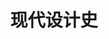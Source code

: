---
pageName: examination
title: 现代设计史
period: 2017年01月
courseID: "05424"
description: 本试卷分为两部分，满分100分，考试时间150分钟。<br />第一部分为选择题，1页至2页，共2页。应考者必须按试题顺序在 “答题卡” 上按要求填涂，答在试卷上无效。<br />第二部分为非选择题，3页至3页，共1页。应考者必须按试题顺序在 “答题卡” 上作答，答在试卷上无效。
sections:
  - title: 选择题（共15分）
    topics: 
      - title: 单项选择题（本大题共 15 小题，每小题 1 分，共 15 分）<br />在每小题列出的四个备选项中只有一个是符合题目要求的，请将其选出并将“答题卡”的相应代码涂黑。错涂、多涂或未涂均无分。
        questions: 
          - title: 《为真实世界的设计》的作者是
            type: radio
            options:
              - answer: 沙利文
                isTrue: false
              - answer: 赖特
                isTrue: false
              - answer: 巴巴纳克
                isTrue: true
              - answer: 柯布西耶
                isTrue: false
          - title: 为“工艺美术”运动奠延了风格特征的建筑是
            type: radio
            options:
              - answer: 布兰登堡城门
                isTrue: false
              - answer: 水晶宫
                isTrue: false
              - answer: 威斯特敏斯特宫
                isTrue: false
              - answer: 红屋
                isTrue: true
          - title: 准确的说，“新艺术”运动是
            type: radio
            options:
              - answer: 一种风格
                isTrue: false
              - answer: 同一种装饰
                isTrue: false
              - answer: 一场运动
                isTrue: true
              - answer: 同一种流派
                isTrue: false
          - title: “新艺术”运动中最具极端的代表人物是
            type: radio
            options:
              - answer: 萨默尔
                isTrue: false
              - answer: 高蒂
                isTrue: true
              - answer: 维尔德
                isTrue: false
              - answer: 马金托什
                isTrue: false
          - title: “中国剧院”的设计风格是
            type: radio
            options:
              - answer: 后现代风格
                isTrue: false
              - answer: 现代风格
                isTrue: false
              - answer: 国际风格
                isTrue: false
              - answer: 好莱坞风格
                isTrue: true
          - title: 包豪斯的创建人是
            type: radio
            options:
              - answer: 米斯
                isTrue: false
              - answer: 维尔德
                isTrue: false
              - answer: 格罗佩斯
                isTrue: true
              - answer: 穆特休斯
                isTrue: false
          - title: 曾经出现在美国最重要的杂志《时代》杂志的封面上的设计师是
            type: radio
            options:
              - answer: 沃尔特·提格
                isTrue: false
              - answer: 雷蒙·罗维
                isTrue: true
              - answer: 盖迪斯
                isTrue: false
              - answer: 德莱佛斯
                isTrue: false
          - title: 战后设计在新技术与材料上的重大转折是用什么材料取代金属？
            type: radio
            options:
              - answer: 合成板材
                isTrue: false
              - answer: 塑料
                isTrue: true
              - answer: 合成纤维
                isTrue: false
              - answer: 合成橡胶
                isTrue: false
          - title: 作为对国际主义建筑风格的回应，在平面设计上出现的风格是
            type: radio
            options:
              - answer: 德国国际主义风格
                isTrue: false
              - answer: 美国国际主义风格
                isTrue: false
              - answer: 瑞士国际主义风格
                isTrue: true
              - answer: 日本国际主义风格
                isTrue: false
          - title: 德国包豪斯发起的现代主义设计运动到美国之后转变成的风格是
            type: radio
            options:
              - answer: 国际主义风格
                isTrue: true
              - answer: 后现代主义风格
                isTrue: false
              - answer: 新古典主义风格
                isTrue: false
              - answer: 高科技风格
                isTrue: false
          - title: 二战后德国将科学和艺术的结合转向单纯的科学立场上来的设计学院是
            type: radio
            options:
              - answer: 包豪斯
                isTrue: false
              - answer: 魏玛设计学院
                isTrue: false
              - answer: 乌尔姆设计学院
                isTrue: true
              - answer: 迪索设计学院
                isTrue: false
          - title: 1972年美国普鲁蒂艾戈建筑群被政府炸毁，哪位后现代理论家将该事件看作现代主义设计的死亡，后现代主义设计的诞生？
            type: radio
            options:
              - answer: 詹克斯
                isTrue: true
              - answer: 格利夫斯
                isTrue: false
              - answer: 穆尔
                isTrue: false
              - answer: 温图利
                isTrue: false
          - title: 建筑设计师盖里和艾什曼的设计风恪是
            type: radio
            options:
              - answer: “高科技”风格
                isTrue: false
              - answer: 现代主义
                isTrue: false
              - answer: 解构主义
                isTrue: true
              - answer: “减少主义风格”
                isTrue: false
          - title: 出版了《人体度量》的设计师是
            type: radio
            options:
              - answer: 盖迪斯
                isTrue: false
              - answer: 德莱佛斯
                isTrue: true
              - answer: 沃尔特·提格
                isTrue: false
              - answer: 雷蒙·罗维
                isTrue: false
          - title: 机械美学的重要奠基人是
            type: radio
            options:
              - answer: 柯布西耶
                isTrue: true
              - answer: 格罗佩斯
                isTrue: false
              - answer: 米斯
                isTrue: false
              - answer: 赖特
                isTrue: false
  - title: 非选择题（共85分）
    topics: 
      - title: 填空题（本大题共 5 小题，每小题 2 分，共 10 分）<br />请在 “答题卡” 的试题序号后填上正确答案，错填、不填均无分。
        questions: 
          - title: 英国工艺美术运动的思想奠基人是________，最重要的设计家是________。
            type: text
            answer: 拉·斯金|莫里斯
          - title: “新艺术”运动直线派代表有苏格兰的设计集团________、奥地利________以及德国“青年风格”。
            type: text
            answer: 格拉斯哥四人|分离派
          - title: 具有粗野主义特点的现代主义设计大师________，在60年代设计了宗教建筑________，如同一 座表现主义的雕塑。
            type: text
            answer: 柯布西耶|朗香教堂
          - title: 二战前最重要的设计展览是1939年在________举办的世界博览会，这是美国________风格的一次最大最集中的展览。
            type: text
            answer: 纽约|流线型
          - title: 后现代主义设计家温图利非常注重理论研究，他出版了《________》和《________》，里面提出他的后现代主义原则。
            type: text
            answer: 建筑中的复杂性与矛盾性|从拉斯维加斯学习
      - title: 判断改错题（本大题共 5 小题，每小题 4 分，共 20 分）<br />判断下列各题划线处的正误，在 “答题卡” 的试题序号后，正确的划上 “√”，错误的划上 “X”，并改正错误。
        questions: 
          - title: 工业革命最早源于<u>美国</u>。
            type: yesOrNo
            isTrue: false
            answer: 英国
          - title: 法国的“新艺术”运动在平面设计上最具影响力的是<u>捷克青年设计家穆卡</u>。
            type: yesOrNo
            isTrue: true
            answer: 
          - title: 美国的“装饰艺术”运动集中在建筑设计和建筑相关的室内设计、家居设计、家居用品上。
            type: yesOrNo
            isTrue: true
            answer: 
          - title: 从意识形态上看，设计上的后现代主义是<u>现代主义、国际主义</u>设计的 一 种装饰性发展。
            type: yesOrNo
            isTrue: true
            answer: 
          - title: <u>美国</u>早期重要的工业设计大师有<u>罗维、提格、德莱弗斯、盖迪斯、米斯</u>等。
            type: yesOrNo
            isTrue: false
            answer: 没有米斯
      - title: 简答题（本大题共 4 小题，每小题7分，共 28 分）
        questions: 
          - title: 简述工艺美术运动风格特点。
            type: textarea
            answer: (1)强调手工艺，明确反对机械化生产；(2分）<br />(2)反对维多利亚风格和其他各种古典传统风格；(1分）<br />(3)提倡哥特式风格和其它中世纪风格；(2分）<br />(4)主张设计的诚实，反对华而不实；(1分）<br />(5)提倡自然主义，东方装饰。(1分）
          - title: 简述有计划废止制度及其后果。
            type: textarea
            answer: 20世纪20-30年代，是由通用汽车总裁斯隆和设计师厄尔提出。(2分）在设计上考虑产品几年间不断的更新，造成有计划地样式老化过程，实质是市场促销方式。(3分）它导致了资源浪费，遭到批评。(2分）
          - title: 简述在形式上影响装饰艺术运动的几种因素。
            type: textarea
            answer: (1)埃及等古代装饰风格的借鉴。(2分）<br />(2)原始艺术的影响。(1分）<br />(3)简单的几何外形。(1分）<br />(4)舞台艺术的影响，(1分）<br />(5)汽车的影响，(1分）<br />(6)形成自己独特的色彩系列。(1分）
          - title: 简述微电子风格。
            type: textarea
            answer: 它属于高科技风格，是电子时代由于大量电子产品而出现的新风格。(2分）该风格把功能、材料、人体工程学、与微技术统一 ，达到良好功能和形式效果。(3 分） 具有超薄超小、轻便、多功能而造型简单的特点。(2分）
      - title: 论述题（本大题共 2 小题，第 30 小题 14 分，第 31 小题 13 分，共 27 分）
        questions: 
          - title: 试述国际主义风格与现代主义风格的异同。
            type: textarea
            answer: 相同之处：<br />现代主义设计战后在美国发展成为国际主义风格，两者是同源的。(3分）设计风格上一 脉相承，都具有形式简单、反装饰、理性系统化的特点。(2 分） 七八十年代受到后现代主义的挑战。(2分）<br />不同之处：<br />现代主义设计有社会和民主主义色彩，功能第一 ，为大众服务，是进步的。(4 分） 国际主义风格是形式主义，大众性被抛弃，是商业形式追求。(3分）。
          - title: 试述新艺术运动的派别以及主要国家的人物及成就。
            type: textarea
            answer: 新艺术运动分为曲线派和直线派。(3分）<br />曲线派代表国家有： (5分－－－－能列举出三个国家的部分人员和成就即可得分）<br /><span class="pl-1"></span>法国：<br /><span class="pl-2"></span>萨穆尔宾开办新艺术之家<br /><span class="pl-2"></span>六人集团的吉马德设计了巴黎地铁入口<br /><span class="pl-2"></span>南斯的盖勒进行玻璃装饰与家具设计；<br /><span class="pl-1"></span>比利时：<br /><span class="pl-2"></span>威尔德成立自由美学社、成立魏玛工艺美术学校，成为德国工业同盟创始人之一 ；<br /><span class="pl-2"></span>博唯从事室内设计与家具设计；<br /><span class="pl-2"></span>霍塔设计了霍塔公馆和塔赛勒饭店。<br /><span class="pl-1"></span>西班牙：高蒂设计了文森公寓、圣家族教堂等<br />直线派代表国家有： (5分－－－－能列举出三个国家的部分人员和成就即可得分）<br /><span class="pl-1"></span>英国：格拉斯哥四人组，麦金托什设计了高背椅、杨柳茶社等。<br /><span class="pl-1"></span>奥地利：分离派的代表人物有瓦格纳、霍夫曼；代表作是斯托克列宫。<br /><span class="pl-1"></span>德国青年风格：德国设计之父贝伦斯设计了AEG厂房。
---